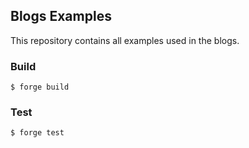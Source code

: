 ## Blogs Examples

This repository contains all examples used in the blogs.

### Build

```shell
$ forge build
```

### Test

```shell
$ forge test
```